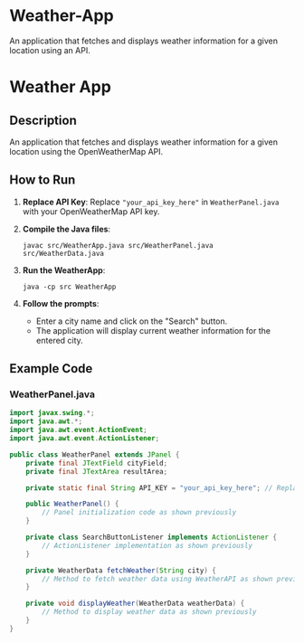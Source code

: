 # Weather-App
An application that fetches and displays weather information for a given location using an API.
# Weather App

## Description

An application that fetches and displays weather information for a given location using the OpenWeatherMap API.

## How to Run

1. **Replace API Key**:
    Replace `"your_api_key_here"` in `WeatherPanel.java` with your OpenWeatherMap API key.

2. **Compile the Java files**:
    ```
    javac src/WeatherApp.java src/WeatherPanel.java src/WeatherData.java
    ```

3. **Run the WeatherApp**:
    ```
    java -cp src WeatherApp
    ```

4. **Follow the prompts**:
    - Enter a city name and click on the "Search" button.
    - The application will display current weather information for the entered city.

## Example Code

### WeatherPanel.java

```java
import javax.swing.*;
import java.awt.*;
import java.awt.event.ActionEvent;
import java.awt.event.ActionListener;

public class WeatherPanel extends JPanel {
    private final JTextField cityField;
    private final JTextArea resultArea;

    private static final String API_KEY = "your_api_key_here"; // Replace with your OpenWeatherMap API key

    public WeatherPanel() {
        // Panel initialization code as shown previously
    }

    private class SearchButtonListener implements ActionListener {
        // ActionListener implementation as shown previously
    }

    private WeatherData fetchWeather(String city) {
        // Method to fetch weather data using WeatherAPI as shown previously
    }

    private void displayWeather(WeatherData weatherData) {
        // Method to display weather data as shown previously
    }
}
